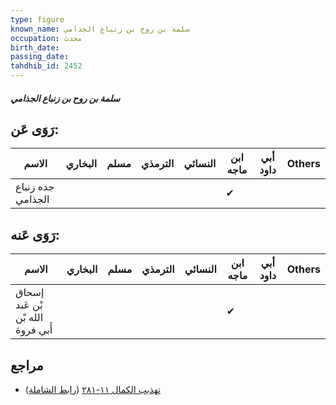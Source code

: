```yaml
---
type: figure
known_name: سلمة بن روح بن زنباع الجذامي
occupation: محدث
birth_date:
passing_date:
tahdhib_id: 2452
---
```

##### سلمة بن روح بن زنباع الجذامي

## رَوَى عَن:
| الاسم             | البخاري | مسلم | الترمذي | النسائي | ابن ماجه | أبي داود | Others |
| ----------------- | ------- | ---- | ------- | ------- | -------- | -------- | ------ |
| جده زنباع الجذامي |         |      |         |         | ✔        |          |        |
## رَوَى عَنه:
| الاسم                             | البخاري | مسلم | الترمذي | النسائي | ابن ماجه | أبي داود | Others |
| --------------------------------- | ------- | ---- | ------- | ------- | -------- | -------- | ------ |
| إسحاق بْن عَبد الله بْن أَبي فروة |         |      |         |         | ✔        |          |        |
## مراجع
- [تهذيب الكمال ١١-٢٨١](obsidian://open?vault=Tahdhib-al-Kamal&file=Figures/٢٤٥٢-سلمة%20بن%20روح%20بن%20زنباع%20الجذامي) ([رابط الشاملة](https://shamela.ws/book/3722/5601))